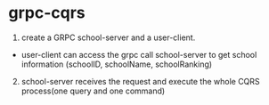 # grpc-cqrs

1. create a GRPC school-server and a user-client.
  - user-client can access the grpc call school-server to get school information (schoolID, schoolName, schoolRanking)
2. school-server receives the request and execute the whole CQRS process(one query and one command)
